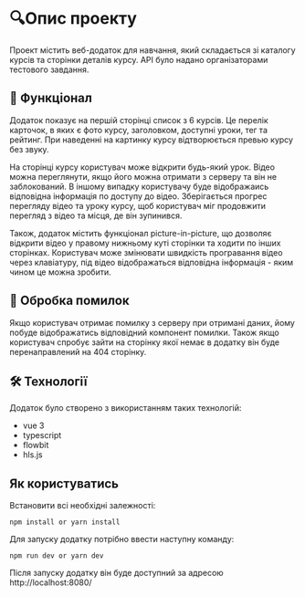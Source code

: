 # 🔍Опис проекту 

Проект містить веб-додаток для навчання, який складається зі каталогу курсів та сторінки деталів курсу. API було надано організаторами тестового завдання.

## 🎥 Функціонал 

Додаток показує на першій сторінці список з 6 курсів. Це перелік карточок, в яких є фото курсу, заголовком, доступні уроки, тег та рейтинг. При наведенні на картинку курсу відтворюється превью курсу без звуку.

На сторінці курсу користувач може відкрити будь-який урок. Відео можна переглянути, якщо його можна отримати з серверу та він не заблокований. В іншому випадку користувачу буде відображаись відповідна інформація по доступу до відео. Зберігається прогрес перегляду відео та уроку курсу, щоб користувач міг продовжити перегляд з відео та місця, де він зупинився.

Також, додаток містить функціонал picture-in-picture, що дозволяє відкрити відео у правому нижньому куті сторінки та ходити по інших сторінках. Користувач може змінювати швидкість програвання відео через клавіатуру, під відео відображаться відповідна інформація - яким чином це можна зробити.

## 🧾 Обробка помилок

Якщо користувач отримає помилку з серверу при отримані даних, йому побуде відображатись відповідний компонент помилки. Також якщо користувач спробує зайти на сторінку якої немає в додатку він буде перенаправлений на 404 сторінку.

## 🛠 Технології

Додаток було створено з використанням таких технологій:

- vue 3
- typescript
- flowbit
- hls.js

## Як користуватись

Встановити всі необхідні залежності:

```
npm install or yarn install
```

Для запуску додатку потрібно ввести наступну команду:

```
npm run dev or yarn dev
```

Після запуску додатку він буде доступний за адресою http://localhost:8080/